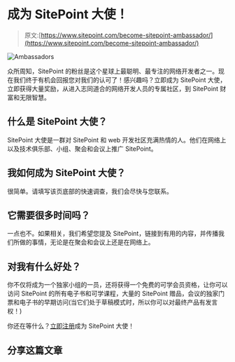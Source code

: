 # 成为 SitePoint 大使！

> 原文:[https://www.sitepoint.com/become-sitepoint-ambassador/](https://www.sitepoint.com/become-sitepoint-ambassador/)

![Ambassadors](../Images/3e52ff76bf1f4467465d861ac84a0ce1.png)

众所周知，SitePoint 的粉丝是这个星球上最聪明、最专注的网络开发者之一。现在我们终于有机会回报您对我们的认可了！感兴趣吗？立即成为 SitePoint 大使，立即获得大量奖励，从进入志同道合的网络开发人员的专属社区，到 SitePoint 财富和无限智慧。

## 什么是 SitePoint 大使？

SitePoint 大使是一群对 SitePoint 和 web 开发社区充满热情的人。他们在网络上以及技术俱乐部、小组、聚会和会议上推广 SitePoint。

## 我如何成为 SitePoint 大使？

很简单。请填写该页底部的快速调查，我们会尽快与您联系。

## 它需要很多时间吗？

一点也不。如果相关，我们希望您提及 SitePoint，链接到有用的内容，并传播我们所做的事情，无论是在聚会和会议上还是在网络上。

## 对我有什么好处？

你不仅将成为一个独家小组的一员，还将获得一个免费的可学会员资格，让你可以访问 SitePoint 的所有电子书和可学课程，大量的 SitePoint 赠品，会议的独家门票和电子书的早期访问(当它们处于草稿模式时，所以你可以对最终产品有发言权！)

你还在等什么？[立即注册](https://www.sitepoint.com/become-sitepoint-ambassador/)成为 SitePoint 大使！

## 分享这篇文章